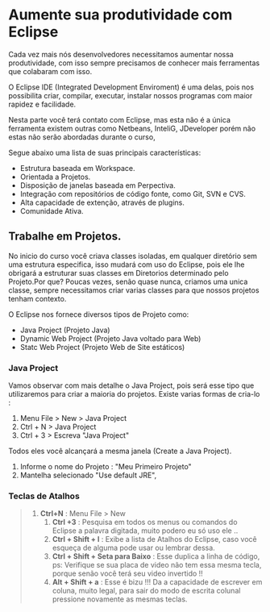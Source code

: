 # Aumente sua produtividade com Eclipse

Cada vez mais nós desenvolvedores necessitamos aumentar nossa produtividade, com isso sempre precisamos de conhecer mais ferramentas que colabaram com isso.

O Eclipse IDE \(Integrated Development Enviroment\) é uma delas, pois nos possibilita criar, compilar, executar, instalar nossos programas com maior rapidez e facilidade.

Nesta parte você terá contato com Eclipse, mas esta não é a única ferramenta existem outras como Netbeans, InteliG, JDeveloper porém não estas não serão abordadas durante o curso,

Segue abaixo uma lista de suas principais características:

* Estrutura baseada em Workspace.
* Orientada a Projetos.
* Disposição de janelas baseada em Perpectiva.
* Integração com repositórios de código fonte, como Git, SVN e CVS.
* Alta capacidade de extenção, através de plugins.
* Comunidade Ativa.

## Trabalhe em Projetos.

No inicio do curso você criava classes isoladas, em qualquer diretório sem uma estrutura especifica, isso mudará com uso do Eclipse, pois ele lhe obrigará a estruturar suas classes em Diretorios determinado pelo Projeto.Por que? Poucas vezes, senão quase nunca, criamos uma unica classe, sempre necessitamos criar varias classes para que nossos projetos tenham contexto.

O Eclipse nos fornece diversos tipos de Projeto como:

* Java Project \(Projeto Java\)
* Dynamic Web Project \(Projeto Java voltado para Web\)
* Statc Web Project \(Projeto Web de Site estáticos\)

### Java Project

Vamos observar com mais detalhe o Java Project, pois será esse tipo que utilizaremos para criar a maioria do projetos. Existe varias formas de cria-lo :

1. Menu File &gt; New &gt; Java Project
2. Ctrl + N  &gt; Java Project
3. Ctrl + 3  &gt; Escreva "Java Project"

Todos eles você alcançará a mesma janela \(Create a Java Project\).

1. Informe o nome do Projeto : "Meu Primeiro Projeto"
2. Mantelha selecionado "Use default JRE",  

### Teclas de Atalhos

> 1. **Ctrl+N** : Menu File &gt; New
>    1. **Ctrl +3** : Pesquisa em todos os menus ou comandos do Eclipse a palavra digitada, muito podero eu só uso ele ..
>    2. **Ctrl + Shift + l** : Exibe a lista de Atalhos do Eclipse, caso você esqueça de alguma pode usar ou lembrar dessa.
>    3. **Ctrl + Shift + Seta para Baixo** : Esse duplica a linha de código, ps: Verifique se sua placa de video não tem essa mesma tecla, porque senão você terá seu video invertido !!
>    4. **Alt + Shift + a** : Esse é bizu !!! Da a capacidade de escrever em coluna, muito legal, para sair do modo de escrita colunal pressione novamente as mesmas teclas.

